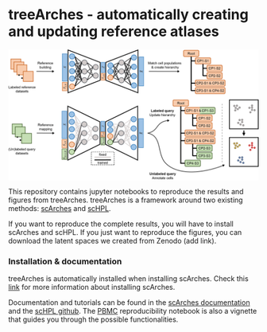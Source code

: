 # treeArches - automatically creating and updating reference atlases

<img width="750px" align="center" src="/sketch/Sketch.png?raw=true">

This repository contains jupyter notebooks to reproduce the results and figures from treeArches. treeArches is a framework around two existing methods: [scArches](https://github.com/theislab/scarches) and [scHPL](https://github.com/lcmmichielsen/scHPL). 

If you want to reproduce the complete results, you will have to install scArches and scHPL. If you just want to reproduce the figures, you can download the latent spaces we created from Zenodo (add link). 

### Installation & documentation

treeArches is automatically installed when installing scArches. Check this [link](https://scarches.readthedocs.io/en/latest/installation.html) for more information about installing scArches. 

Documentation and tutorials can be found in the [scArches documentation](https://scarches.readthedocs.io/en/latest/index.html) and the [scHPL github](https://github.com/lcmmichielsen/scHPL). The [PBMC](Figure1%20(PBMC)/PBMC%20(Figure%201%2C%20S1%2C%20S2).ipynb) reproducibility notebook is also a vignette that guides you through the possible functionalities.


